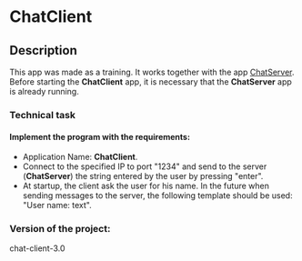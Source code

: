 # ChatClient

## Description
This app was made as a training. It works  together with the app [ChatServer](https://github.com/dmdn/ChatServer).
Before starting the **ChatClient** app, it is necessary that the **ChatServer** app is already running.

### Technical task
#### Implement the program with the requirements:
+ Application Name: **ChatClient**.
+ Connect to the specified IP to port "1234" and send to the server (**ChatServer**) the string entered by the user by pressing "enter".
+ At startup, the client ask the user for his name. In the future when sending messages to the server, the following template should be used: "User name: text".

### Version of the project:
сhat-сlient-3.0
